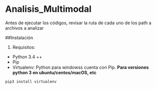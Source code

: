 # Analisis_Multimodal
Antes de ejecutar los códigos, revisar la ruta de cada uno de los path a archivos a analizar

##Instalación
1. Requisitos:
  * Python 3.4 ++
  * Pip
  * Virtualenv: Python  para windowss cuenta con Pip.
**Para versiones python 3 en ubuntu/centos/macOS, etc**
```bash
pip3 install virtualenv
```
